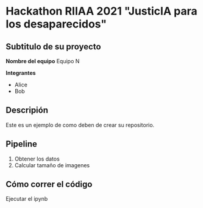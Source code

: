 # Hackathon RIIAA 2021 "JusticIA para los desaparecidos"
## Subtitulo de su proyecto

**Nombre del equipo**
Equipo N

**Integrantes**
* Alice
* Bob

## Descripión
Este es un ejemplo de como deben de crear su repositorio.


## Pipeline
1. Obtener los datos
2. Calcular tamaño de imagenes

## Cómo correr el código
Ejecutar el ipynb

